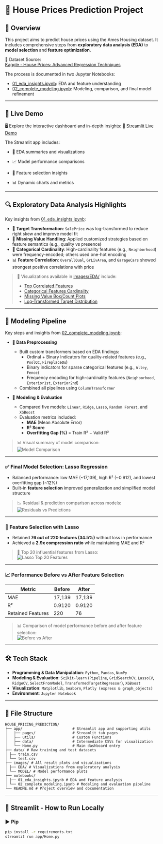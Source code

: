 # 🏡 House Prices Prediction Project

## 📌 Overview

This project aims to predict house prices using the Ames Housing dataset. It includes comprehensive steps from **exploratory data analysis (EDA)** to **model selection** and **feature optimization**.

📂 Dataset Source:  
[Kaggle - House Prices: Advanced Regression Techniques](https://www.kaggle.com/competitions/home-data-for-ml-course)

The process is documented in two Jupyter Notebooks:

- [01_eda_insights.ipynb](notebooks/01_eda_insights.ipynb): EDA and feature understanding  
- [02_complete_modeling.ipynb](notebooks/02_complete_modeling.ipynb): Modeling, comparison, and final model refinement

---
## 🚀 Live Demo
🖥️ Explore the interactive dashboard and in-depth insights:
[🔗 Streamlit Live Demo](https://edwina1114-house-pricing-prediction-apphome-vcizvx.streamlit.app/)

The Streamlit app includes:

- 🎯 EDA summaries and visualizations

- 📈 Model performance comparisons

- 🧠 Feature selection insights

- 📊 Dynamic charts and metrics
  
---

## 🔍 Exploratory Data Analysis Highlights

Key insights from [01_eda_insights.ipynb](notebooks/01_eda_insights.ipynb):

- 🔄 **Target Transformation**: `SalePrice` was log-transformed to reduce right skew and improve model fit  
- 🧱 **Missing Value Handling**: Applied customized strategies based on feature semantics (e.g., quality vs presence)  
- 🧮 **Categorical Cardinality**: High-cardinality features (e.g., `Neighborhood`) were frequency-encoded; others used one-hot encoding  
- 📊 **Feature Correlation**: `OverallQual`, `GrLivArea`, and `GarageCars` showed strongest positive correlations with price  

> 📎 Visualizations available in [images/EDA/](images/EDA/) include:  
> - [Top Correlated Features](images/EDA/correlation_with_saleprice.png) 
> - [Categorical Features Cardinality](images/EDA/cardinality_of_categorical_features.png)
> - [Missing Value Box/Count Plots](images/EDA/box_count_missing_features.png)  
> - [Log-Transformed Target Distribution](images/EDA/target_distribution_log.png)

---

## 🧪 Modeling Pipeline

Key steps and insights from [02_complete_modeling.ipynb](notebooks/02_complete_modeling.ipynb):

- 🧹 **Data Preprocessing**
  - Built custom transformers based on EDA findings:
    - Ordinal + Binary Indicators for quality-related features (e.g., `PoolQC`, `FireplaceQu`)
    - Binary indicators for sparse categorical features (e.g., `Alley`, `Fence`)
    - Frequency encoding for high-cardinality features (`Neighborhood`, `Exterior1st`, `Exterior2nd`)
  - Combined all pipelines using `ColumnTransformer`

- 🧪 **Modeling & Evaluation**
  - Compared five models: `Linear`, `Ridge`, `Lasso`, `Random Forest`, and `XGBoost`
  - Evaluation metrics included:
    - **MAE** (Mean Absolute Error)
    - **R² Score**
    - **Overfitting Gap (%)** = Train R² − Valid R²

> 📊 Visual summary of model comparison:  
> ![Model Comparison](images/Model/model_comparison_results.png)

---

### ✅ Final Model Selection: Lasso Regression

- Balanced performance: low MAE (~17,139), high R² (~0.912), and lowest overfitting gap (~12%)
- Built-in **feature selection** improved generalization and simplified model structure

> 📉 Residual & prediction comparison across models:  
> ![Residuals vs Predictions](images/Model/residuals_vs_predicted_comparison_across_models.png)

---

### 🔎 Feature Selection with Lasso

- Retained **76 out of 220 features (34.5%)** without loss in performance  
- Achieved a **2.9x compression ratio** while maintaining MAE and R²

> 🧠 Top 20 influential features from Lasso:  
> ![Lasso Top 20 Features](images/Model/top20_features_from_lasso.png)

---

### 📈 Performance Before vs After Feature Selection

| Metric | Before | After |
|--------|--------|-------|
| MAE    | 17,139 | 17,139 |
| R²     | 0.9120 | 0.9120 |
| Retained Features | 220 | 76 |

> 📊 Comparison of model performance before and after feature selection:  
> ![Before vs After](images/Model/model_performance_before_after_feature_selection.png)

---

## 🛠️ Tech Stack

- **Programming & Data Manipulation**: `Python`, `Pandas`, `NumPy`
- **Modeling & Evaluation**: `Scikit-learn` (`Pipeline`, `GridSearchCV`, `LassoCV`, `RidgeCV`, `SelectFromModel`, `TransformedTargetRegressor`), `XGBoost`
- **Visualization**: `Matplotlib`, `Seaborn`, `Plotly (express & graph_objects)`
- **Environment**: `Jupyter Notebook`


---

## 📁 File Structure
```
HOUSE_PRICING_PREDICTION/
├── app/                       # Streamlit app and supporting utils
│   ├── pages/                 # Streamlit tab pages
│   ├── utils/                 # Custom Functions
│   ├── data/                  # Intermediate CSVs for visualization
│   └── Home.py                # Main dashboard entry
├── data/ # Raw training and test datasets
│ ├── train.csv
│ └── test.csv
├── images/ # All result plots and visualizations
│ ├── EDA/ # Visualizations from exploratory analysis
│ └── MODEL/ # Model performance plots
├── notebooks/ 
│ ├── 01_eda_insights.ipynb # EDA and feature analysis
│ └── 02_complete_modeling.ipynb # Modeling and evaluation pipeline
└── README.md # Project overview and documentation
```

---

## 🚀 Streamlit - How to Run Locally

### ▶️ Pip 
```bash
pip install -r requirements.txt
streamlit run app/Home.py
```

